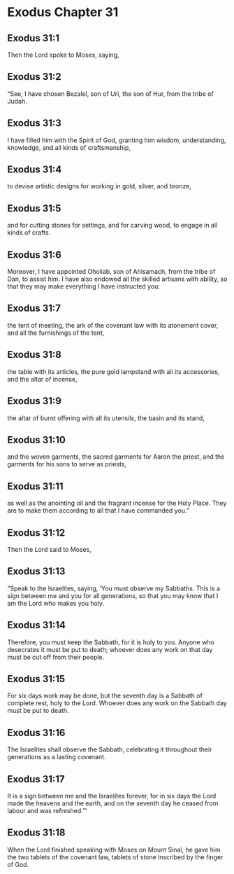 # Exodus Chapter 31

## Exodus 31:1
Then the Lord spoke to Moses, saying,

## Exodus 31:2
“See, I have chosen Bezalel, son of Uri, the son of Hur, from the tribe of Judah.

## Exodus 31:3
I have filled him with the Spirit of God, granting him wisdom, understanding, knowledge, and all kinds of craftsmanship,

## Exodus 31:4
to devise artistic designs for working in gold, silver, and bronze,

## Exodus 31:5
and for cutting stones for settings, and for carving wood, to engage in all kinds of crafts.

## Exodus 31:6
Moreover, I have appointed Oholiab, son of Ahisamach, from the tribe of Dan, to assist him. I have also endowed all the skilled artisans with ability, so that they may make everything I have instructed you:

## Exodus 31:7
the tent of meeting, the ark of the covenant law with its atonement cover, and all the furnishings of the tent,

## Exodus 31:8
the table with its articles, the pure gold lampstand with all its accessories, and the altar of incense,

## Exodus 31:9
the altar of burnt offering with all its utensils, the basin and its stand,

## Exodus 31:10
and the woven garments, the sacred garments for Aaron the priest, and the garments for his sons to serve as priests,

## Exodus 31:11
as well as the anointing oil and the fragrant incense for the Holy Place. They are to make them according to all that I have commanded you.”

## Exodus 31:12
Then the Lord said to Moses,

## Exodus 31:13
“Speak to the Israelites, saying, ‘You must observe my Sabbaths. This is a sign between me and you for all generations, so that you may know that I am the Lord who makes you holy.

## Exodus 31:14
Therefore, you must keep the Sabbath, for it is holy to you. Anyone who desecrates it must be put to death; whoever does any work on that day must be cut off from their people.

## Exodus 31:15
For six days work may be done, but the seventh day is a Sabbath of complete rest, holy to the Lord. Whoever does any work on the Sabbath day must be put to death.

## Exodus 31:16
The Israelites shall observe the Sabbath, celebrating it throughout their generations as a lasting covenant.

## Exodus 31:17
It is a sign between me and the Israelites forever, for in six days the Lord made the heavens and the earth, and on the seventh day he ceased from labour and was refreshed.’”

## Exodus 31:18
When the Lord finished speaking with Moses on Mount Sinai, he gave him the two tablets of the covenant law, tablets of stone inscribed by the finger of God.

